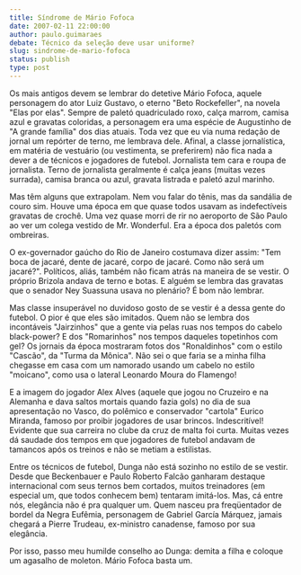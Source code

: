```yaml
---
title: Síndrome de Mário Fofoca
date: 2007-02-11 22:00:00
author: paulo.guimaraes
debate: Técnico da seleção deve usar uniforme?
slug: sindrome-de-mario-fofoca
status: publish 
type: post
---
```


Os mais antigos devem se lembrar do detetive Mário Fofoca, aquele personagem do ator Luiz Gustavo, o eterno "Beto Rockefeller", na novela "Elas por elas". Sempre de paletó quadriculado roxo, calça marrom, camisa azul e gravatas coloridas, a personagem era uma espécie de Augustinho de "A grande família" dos dias atuais. Toda vez que eu via numa redação de jornal um repórter de terno, me lembrava dele. Afinal, a classe jornalística, em matéria de vestuário (ou vestimenta, se preferirem) não fica nada a dever a de técnicos e jogadores de futebol. Jornalista tem cara e roupa de jornalista. Terno de jornalista geralmente é calça jeans (muitas vezes surrada), camisa branca ou azul, gravata listrada e paletó azul marinho.


Mas têm alguns que extrapolam. Nem vou falar do tênis, mas da sandália de couro sim. Houve uma época em que quase todos usavam as indefectíveis gravatas de crochê. Uma vez quase morri de rir no aeroporto de São Paulo ao ver um colega vestido de Mr. Wonderful. Era a época dos paletós com ombreiras.


O ex-governador gaúcho do Rio de Janeiro costumava dizer assim: "Tem boca de jacaré, dente de jacaré, corpo de jacaré. Como não será um jacaré?". Políticos, aliás, também não ficam atrás na maneira de se vestir. O próprio Brizola andava de terno e botas. E alguém se lembra das gravatas que o senador Ney Suassuna usava no plenário? É bom não lembrar.


Mas classe insuperável no duvidoso gosto de se vestir é a dessa gente do futebol. O pior é que eles são imitados. Quem não se lembra dos incontáveis "Jairzinhos" que a gente via pelas ruas nos tempos do cabelo black-power? E dos "Romarinhos" nos tempos daqueles topetinhos com gel? Os jornais da época mostraram fotos dos "Ronaldinhos" com o estilo "Cascão", da "Turma da Mônica". Não sei o que faria se a minha filha chegasse em casa com um namorado usando um cabelo no estilo "moicano", como usa o lateral Leonardo Moura do Flamengo!


E a imagem do jogador Alex Alves (aquele que jogou no Cruzeiro e na Alemanha e dava saltos mortais quando fazia gols) no dia de sua apresentação no Vasco, do polêmico e conservador "cartola" Eurico Miranda, famoso por proibir jogadores de usar brincos. Indescritível! Evidente que sua carreira no clube da cruz de malta foi curta. Muitas vezes dá saudade dos tempos em que jogadores de futebol andavam de tamancos após os treinos e não se metiam a estilistas.


Entre os técnicos de futebol, Dunga não está sozinho no estilo de se vestir. Desde que Beckenbauer e Paulo Roberto Falcão ganharam destaque internacional com seus ternos bem cortados, muitos treinadores (em especial um, que todos conhecem bem) tentaram imitá-los. Mas, cá entre nós, elegância não é pra qualquer um. Quem nasceu pra freqüentador de bordel da Negra Eufêmia, personagem de Gabriel García Márquez, jamais chegará a Pierre Trudeau, ex-ministro canadense, famoso por sua elegância.


Por isso, passo meu humilde conselho ao Dunga: demita a filha e coloque um agasalho de moleton. Mário Fofoca basta um.


 


  
 


